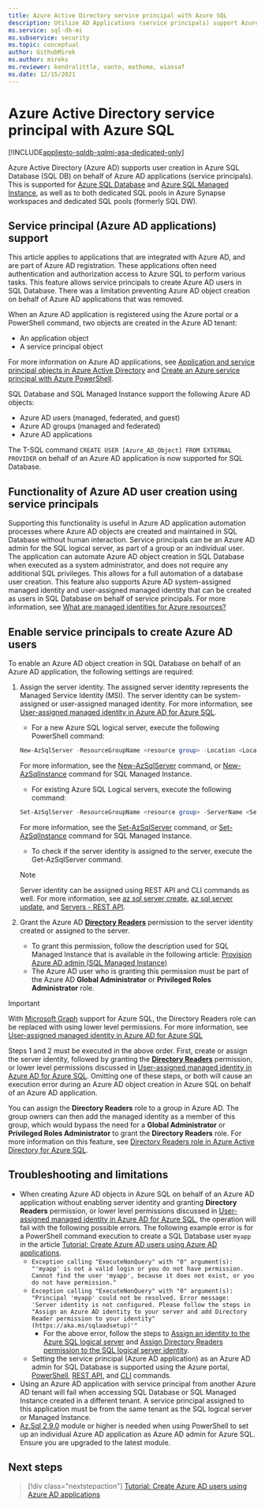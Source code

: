 ```yaml
---
title: Azure Active Directory service principal with Azure SQL
description: Utilize AD Applications (service principals) support Azure AD user creation in Azure SQL Database and Azure SQL Managed Instance
ms.service: sql-db-mi
ms.subservice: security
ms.topic: conceptual
author: GithubMirek
ms.author: mireks
ms.reviewer: kendralittle, vanto, mathoma, wiassaf
ms.date: 12/15/2021
---
```


# Azure Active Directory service principal with Azure SQL

[!INCLUDE[appliesto-sqldb-sqlmi-asa-dedicated-only](../includes/appliesto-sqldb-sqlmi-asa-dedicated-only.md)]

Azure Active Directory (Azure AD) supports user creation in Azure SQL Database (SQL DB) on behalf of Azure AD applications (service principals). This is supported for [Azure SQL Database](sql-database-paas-overview.md) and [Azure SQL Managed Instance](../managed-instance/sql-managed-instance-paas-overview.md), as well as to both dedicated SQL pools in Azure Synapse workspaces and dedicated SQL pools (formerly SQL DW).

## Service principal (Azure AD applications) support

This article applies to applications that are integrated with Azure AD, and are part of Azure AD registration. These applications often need authentication and authorization access to Azure SQL to perform various tasks. This feature allows service principals to create Azure AD users in SQL Database. There was a limitation preventing Azure AD object creation on behalf of Azure AD applications that was removed.

When an Azure AD application is registered using the Azure portal or a PowerShell command, two objects are created in the Azure AD tenant:

- An application object
- A service principal object

For more information on Azure AD applications, see [Application and service principal objects in Azure Active Directory](../../active-directory/develop/app-objects-and-service-principals.md) and [Create an Azure service principal with Azure PowerShell](/powershell/azure/create-azure-service-principal-azureps).

SQL Database and SQL Managed Instance support the following Azure AD objects:

- Azure AD users (managed, federated, and guest)
- Azure AD groups (managed and federated)
- Azure AD applications 

The T-SQL command `CREATE USER [Azure_AD_Object] FROM EXTERNAL PROVIDER` on behalf of an Azure AD application is now supported for SQL Database.

## Functionality of Azure AD user creation using service principals

Supporting this functionality is useful in Azure AD application automation processes where Azure AD objects are created and maintained in SQL Database without human interaction. Service principals can be an Azure AD admin for the SQL logical server, as part of a group or an individual user. The application can automate Azure AD object creation in SQL Database when executed as a system administrator, and does not require any additional SQL privileges. This allows for a full automation of a database user creation. This feature also supports Azure AD system-assigned managed identity and user-assigned managed identity  that can be created as users in SQL Database on behalf of service principals. For more information, see [What are managed identities for Azure resources?](../../active-directory/managed-identities-azure-resources/overview.md)

## Enable service principals to create Azure AD users

To enable an Azure AD object creation in SQL Database on behalf of an Azure AD application, the following settings are required:

1. Assign the server identity. The assigned server identity represents the Managed Service Identity (MSI). The server identity can be system-assigned or user-assigned managed identity. For more information, see [User-assigned managed identity in Azure AD for Azure SQL](authentication-azure-ad-user-assigned-managed-identity.md).
    - For a new Azure SQL logical server, execute the following PowerShell command:
    
    ```powershell
    New-AzSqlServer -ResourceGroupName <resource group> -Location <Location name> -ServerName <Server name> -ServerVersion "12.0" -SqlAdministratorCredentials (Get-Credential) -AssignIdentity
    ```

    For more information, see the [New-AzSqlServer](/powershell/module/az.sql/new-azsqlserver) command, or [New-AzSqlInstance](/powershell/module/az.sql/new-azsqlinstance) command for SQL Managed Instance.

    - For existing Azure SQL Logical servers, execute the following command:
    
    ```powershell
    Set-AzSqlServer -ResourceGroupName <resource group> -ServerName <Server name> -AssignIdentity
    ```

    For more information, see the [Set-AzSqlServer](/powershell/module/az.sql/set-azsqlserver) command, or [Set-AzSqlInstance](/powershell/module/az.sql/set-azsqlinstance) command for SQL Managed Instance.

    - To check if the server identity is assigned to the server, execute the Get-AzSqlServer command.

    > [!NOTE]
    > Server identity can be assigned using REST API and CLI commands as well. For more information, see [az sql server create](/cli/azure/sql/server#az_sql_server_create), [az sql server update](/cli/azure/sql/server#az_sql_server_update), and [Servers - REST API](/rest/api/sql/2020-08-01-preview/servers).

2. Grant the Azure AD [**Directory Readers**](../../active-directory/roles/permissions-reference.md#directory-readers) permission to the server identity created or assigned to the server.
    - To grant this permission, follow the description used for SQL Managed Instance that is available in the following article: [Provision Azure AD admin (SQL Managed Instance)](authentication-aad-configure.md?tabs=azure-powershell#provision-azure-ad-admin-sql-managed-instance)
    - The Azure AD user who is granting this permission must be part of the Azure AD **Global Administrator** or **Privileged Roles Administrator** role.

> [!IMPORTANT]
> With [Microsoft Graph](/graph/overview) support for Azure SQL, the Directory Readers role can be replaced with using lower level permissions. For more information, see [User-assigned managed identity in Azure AD for Azure SQL](authentication-azure-ad-user-assigned-managed-identity.md)
>
> Steps 1 and 2 must be executed in the above order. First, create or assign the server identity, followed by granting the [**Directory Readers**](../../active-directory/roles/permissions-reference.md#directory-readers) permission, or lower level permissions discussed in [User-assigned managed identity in Azure AD for Azure SQL](authentication-azure-ad-user-assigned-managed-identity.md). Omitting one of these steps, or both will cause an execution error during an Azure AD object creation in Azure SQL on behalf of an Azure AD application.
>
> You can assign the **Directory Readers** role to a group in Azure AD. The group owners can then add the managed identity as a member of this group, which would bypass the need for a **Global Administrator** or **Privileged Roles Administrator** to grant the **Directory Readers** role. For more information on this feature, see [Directory Readers role in Azure Active Directory for Azure SQL](authentication-aad-directory-readers-role.md).

## Troubleshooting and limitations

- When creating Azure AD objects in Azure SQL on behalf of an Azure AD application without enabling server identity and granting **Directory Readers** permission, or lower level permissions discussed in [User-assigned managed identity in Azure AD for Azure SQL](authentication-azure-ad-user-assigned-managed-identity.md), the operation will fail with the following possible errors. The following example error is for a PowerShell command execution to create a SQL Database user `myapp` in the article [Tutorial: Create Azure AD users using Azure AD applications](authentication-aad-service-principal-tutorial.md).
    - `Exception calling "ExecuteNonQuery" with "0" argument(s): "'myapp' is not a valid login or you do not have permission. Cannot find the user 'myapp', because it does not exist, or you do not have permission."`
    - `Exception calling "ExecuteNonQuery" with "0" argument(s): "Principal 'myapp' could not be resolved. Error message:
    'Server identity is not configured. Please follow the steps in "Assign an Azure AD identity to your server and add
    Directory Reader permission to your identity" (https://aka.ms/sqlaadsetup)'"`
      - For the above error, follow the steps to [Assign an identity to the Azure SQL logical server](authentication-aad-service-principal-tutorial.md#assign-an-identity-to-the-azure-sql-logical-server) and [Assign Directory Readers permission to the SQL logical server identity](authentication-aad-service-principal-tutorial.md#assign-directory-readers-permission-to-the-sql-logical-server-identity).
    - Setting the service principal (Azure AD application) as an Azure AD admin for SQL Database is supported using the Azure portal, [PowerShell](authentication-aad-configure.md?tabs=azure-powershell#powershell-for-sql-database-and-azure-synapse), [REST API](/rest/api/sql/2020-08-01-preview/servers), and [CLI](authentication-aad-configure.md?tabs=azure-cli#powershell-for-sql-database-and-azure-synapse) commands.
- Using an Azure AD application with service principal from another Azure AD tenant will fail when accessing SQL Database or SQL Managed Instance created in a different tenant. A service principal assigned to this application must be from the same tenant as the SQL logical server or Managed Instance.
- [Az.Sql 2.9.0](https://www.powershellgallery.com/packages/Az.Sql/2.9.0) module or higher is needed when using PowerShell to set up an individual Azure AD application as Azure AD admin for Azure SQL. Ensure you are upgraded to the latest module.

## Next steps

> [!div class="nextstepaction"]
> [Tutorial: Create Azure AD users using Azure AD applications](authentication-aad-service-principal-tutorial.md)
